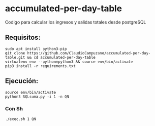 # accumulated-per-day-table
Codigo para calcular los ingresos y salidas totales desde postgreSQL

## Requisitos:
```
sudo apt install python3-pip
git clone https://github.com/ClaudioCampuzano/accumulated-per-day-table.git && cd accumulated-per-day-table
virtualenv env --python=python3 && source env/bin/activate
pip3 install -r requirements.txt
```

## Ejecución:
```
source env/bin/activate
python3 SQLsuma.py -i 1 -n QN
```

### Con Sh
```
./exec.sh 1 QN
```
